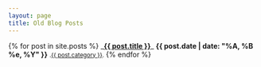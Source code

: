 ```yaml
---
layout: page
title: Old Blog Posts
---
```


<section>
  {% for post in site.posts %}
    _<a href="{{site.baseurl}}{{post.url}}"><strong>{{ post.title }}</strong></a>_
    <strong>{{ post.date | date: "%A, %B %e, %Y" }}</strong>
    <small>.<a class="category" href="{{site.baseurl}}/categories/{{ post.category | downcase }}.html">{{ post.category }}</a>.</small>
  {% endfor %}
</section>

